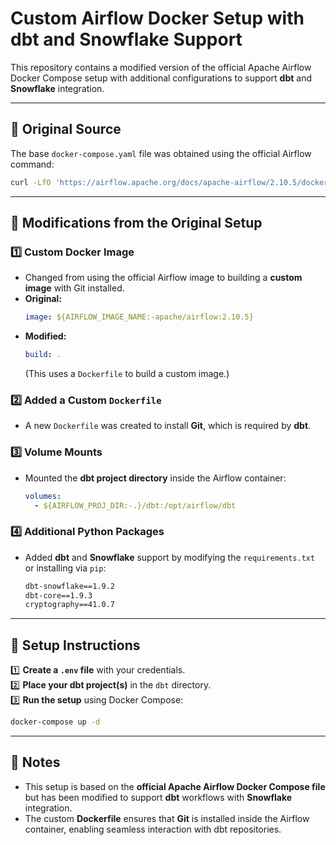 # Custom Airflow Docker Setup with dbt and Snowflake Support

This repository contains a modified version of the official Apache Airflow Docker Compose setup with additional configurations to support **dbt** and **Snowflake** integration.

---

## 📌 Original Source

The base `docker-compose.yaml` file was obtained using the official Airflow command:

```sh
curl -LfO 'https://airflow.apache.org/docs/apache-airflow/2.10.5/docker-compose.yaml'
```

---

## 🔧 Modifications from the Original Setup

### 1️⃣ Custom Docker Image  
- Changed from using the official Airflow image to building a **custom image** with Git installed.  
- **Original:**
  ```yaml
  image: ${AIRFLOW_IMAGE_NAME:-apache/airflow:2.10.5}
  ```
- **Modified:**
  ```yaml
  build: .
  ```
  (This uses a `Dockerfile` to build a custom image.)

### 2️⃣ Added a Custom `Dockerfile`  
- A new `Dockerfile` was created to install **Git**, which is required by **dbt**.

### 3️⃣ Volume Mounts  
- Mounted the **dbt project directory** inside the Airflow container:
  ```yaml
  volumes:
    - ${AIRFLOW_PROJ_DIR:-.}/dbt:/opt/airflow/dbt
  ```

### 4️⃣ Additional Python Packages  
- Added **dbt** and **Snowflake** support by modifying the `requirements.txt` or installing via `pip`:
  ```txt
  dbt-snowflake==1.9.2
  dbt-core==1.9.3
  cryptography==41.0.7
  ```

---

## 🚀 Setup Instructions

1️⃣ **Create a `.env` file** with your credentials.  
2️⃣ **Place your dbt project(s)** in the `dbt` directory.  
3️⃣ **Run the setup** using Docker Compose:  
   ```sh
   docker-compose up -d
   ```

---

## 📌 Notes

- This setup is based on the **official Apache Airflow Docker Compose file** but has been modified to support **dbt** workflows with **Snowflake** integration.
- The custom **Dockerfile** ensures that **Git** is installed inside the Airflow container, enabling seamless interaction with dbt repositories.
